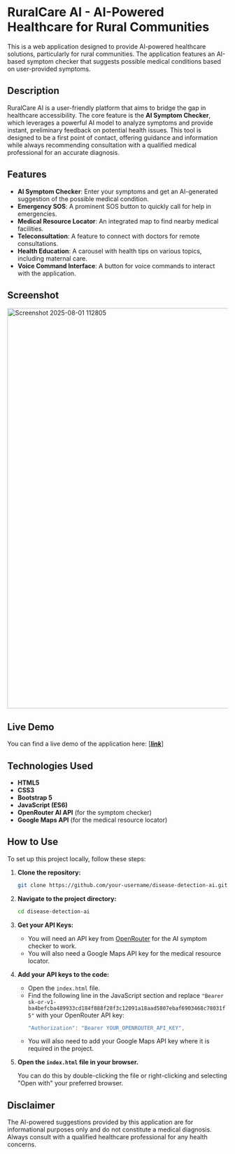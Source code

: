 
# RuralCare AI - AI-Powered Healthcare for Rural Communities

This is a web application designed to provide AI-powered healthcare solutions, particularly for rural communities. The application features an AI-based symptom checker that suggests possible medical conditions based on user-provided symptoms.

## Description

RuralCare AI is a user-friendly platform that aims to bridge the gap in healthcare accessibility. The core feature is the **AI Symptom Checker**, which leverages a powerful AI model to analyze symptoms and provide instant, preliminary feedback on potential health issues. This tool is designed to be a first point of contact, offering guidance and information while always recommending consultation with a qualified medical professional for an accurate diagnosis.

## Features

  * **AI Symptom Checker**: Enter your symptoms and get an AI-generated suggestion of the possible medical condition.
  * **Emergency SOS**: A prominent SOS button to quickly call for help in emergencies.
  * **Medical Resource Locator**: An integrated map to find nearby medical facilities.
  * **Teleconsultation**: A feature to connect with doctors for remote consultations.
  * **Health Education**: A carousel with health tips on various topics, including maternal care.
  * **Voice Command Interface**: A button for voice commands to interact with the application.

## Screenshot
<img width="1908" height="914" alt="Screenshot 2025-08-01 112805" src="https://github.com/user-attachments/assets/3a0b0b10-1bb1-4772-b9b5-ae8dd506a5a9" />

## Live Demo

You can find a live demo of the application here: [***[link](https://satyamku88.github.io/Disease-Detection-AI/)***]

## Technologies Used

  * **HTML5**
  * **CSS3**
  * **Bootstrap 5**
  * **JavaScript (ES6)**
  * **OpenRouter AI API** (for the symptom checker)
  * **Google Maps API** (for the medical resource locator)

## How to Use

To set up this project locally, follow these steps:

1.  **Clone the repository:**

    ```bash
    git clone https://github.com/your-username/disease-detection-ai.git
    ```

2.  **Navigate to the project directory:**

    ```bash
    cd disease-detection-ai
    ```

3.  **Get your API Keys:**

      * You will need an API key from [OpenRouter](https://openrouter.ai/) for the AI symptom checker to work.
      * You will also need a Google Maps API key for the medical resource locator.

4.  **Add your API keys to the code:**

      * Open the `index.html` file.
      * Find the following line in the JavaScript section and replace `"Bearer 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"` with your OpenRouter API key:
        ```javascript
        "Authorization": "Bearer YOUR_OPENROUTER_API_KEY",
        ```
      * You will also need to add your Google Maps API key where it is required in the project.

5.  **Open the `index.html` file in your browser.**

    You can do this by double-clicking the file or right-clicking and selecting "Open with" your preferred browser.

## Disclaimer

The AI-powered suggestions provided by this application are for informational purposes only and do not constitute a medical diagnosis. Always consult with a qualified healthcare professional for any health concerns.
